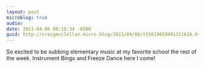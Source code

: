 ```yaml
---
layout: post
microblog: true
audio: 
date: 2011-04-06 08:15:34 -0500
guid: http://craigmcclellan.micro.blog/2011/04/06/t55619659491311616.html
---
```

So excited to be subbing elementary music at my favorite school the rest of the week. Instrument Bingo and Freeze Dance here I come!

